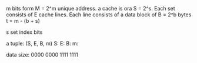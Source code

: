 m bits form M = 2^m unique address.
a cache is ora S = 2^s. Each set consists of E cache lines.
Each line consists of a data block of B = 2^b bytes
t = m - (b + s)

s set index bits

a tuple: (S, E, B, m)
S:
E:
B:
m:

data size:
0000 0000
1111 1111
